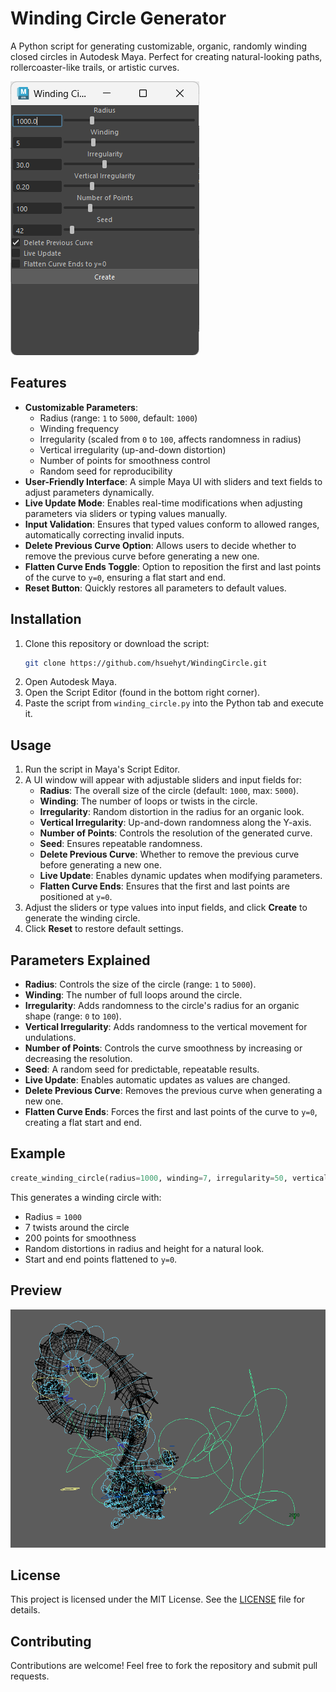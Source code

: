 # Winding Circle Generator

A Python script for generating customizable, organic, randomly winding closed circles in Autodesk Maya. Perfect for creating natural-looking paths, rollercoaster-like trails, or artistic curves.

![Preview of winding circle UI](WindingCircleGeneratorUI.png)

## Features

- **Customizable Parameters**:
  - Radius (range: `1` to `5000`, default: `1000`)
  - Winding frequency
  - Irregularity (scaled from `0` to `100`, affects randomness in radius)
  - Vertical irregularity (up-and-down distortion)
  - Number of points for smoothness control
  - Random seed for reproducibility
- **User-Friendly Interface**: A simple Maya UI with sliders and text fields to adjust parameters dynamically.
- **Live Update Mode**: Enables real-time modifications when adjusting parameters via sliders or typing values manually.
- **Input Validation**: Ensures that typed values conform to allowed ranges, automatically correcting invalid inputs.
- **Delete Previous Curve Option**: Allows users to decide whether to remove the previous curve before generating a new one.
- **Flatten Curve Ends Toggle**: Option to reposition the first and last points of the curve to `y=0`, ensuring a flat start and end.
- **Reset Button**: Quickly restores all parameters to default values.

## Installation

1. Clone this repository or download the script:
   ```bash
   git clone https://github.com/hsuehyt/WindingCircle.git
   ```
2. Open Autodesk Maya.
3. Open the Script Editor (found in the bottom right corner).
4. Paste the script from `winding_circle.py` into the Python tab and execute it.

## Usage

1. Run the script in Maya's Script Editor.
2. A UI window will appear with adjustable sliders and input fields for:
   - **Radius**: The overall size of the circle (default: `1000`, max: `5000`).
   - **Winding**: The number of loops or twists in the circle.
   - **Irregularity**: Random distortion in the radius for an organic look.
   - **Vertical Irregularity**: Up-and-down randomness along the Y-axis.
   - **Number of Points**: Controls the resolution of the generated curve.
   - **Seed**: Ensures repeatable randomness.
   - **Delete Previous Curve**: Whether to remove the previous curve before generating a new one.
   - **Live Update**: Enables dynamic updates when modifying parameters.
   - **Flatten Curve Ends**: Ensures that the first and last points are positioned at `y=0`.
3. Adjust the sliders or type values into input fields, and click **Create** to generate the winding circle.
4. Click **Reset** to restore default settings.

## Parameters Explained

- **Radius**: Controls the size of the circle (range: `1` to `5000`).
- **Winding**: The number of full loops around the circle.
- **Irregularity**: Adds randomness to the circle's radius for an organic shape (range: `0` to `100`).
- **Vertical Irregularity**: Adds randomness to the vertical movement for undulations.
- **Number of Points**: Controls the curve smoothness by increasing or decreasing the resolution.
- **Seed**: A random seed for predictable, repeatable results.
- **Live Update**: Enables automatic updates as values are changed.
- **Delete Previous Curve**: Removes the previous curve when generating a new one.
- **Flatten Curve Ends**: Forces the first and last points of the curve to `y=0`, creating a flat start and end.

## Example

```python
create_winding_circle(radius=1000, winding=7, irregularity=50, vertical_irregularity=0.4, num_points=200, seed=123, delete_previous=True, flatten_ends=True)
```

This generates a winding circle with:
- Radius = `1000`
- 7 twists around the circle
- 200 points for smoothness
- Random distortions in radius and height for a natural look.
- Start and end points flattened to `y=0`.

## Preview

![Preview of winding circle in Maya](WindingCircleGeneratorScene.png)

## License

This project is licensed under the MIT License. See the [LICENSE](LICENSE) file for details.

## Contributing

Contributions are welcome! Feel free to fork the repository and submit pull requests.

